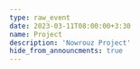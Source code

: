 ```yaml
---
type: raw_event
date: 2023-03-11T08:00:00+3:30
name: Project
description: 'Nowrouz Project'
hide_from_announcments: true
---
```

